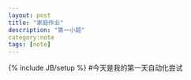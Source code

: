 ```yaml
---
layout: post
title: "家庭作业"
description: "第一小题"
category:note
tags: [note]
---
```

{% include JB/setup %}
#今天是我的第一天自动化尝试

